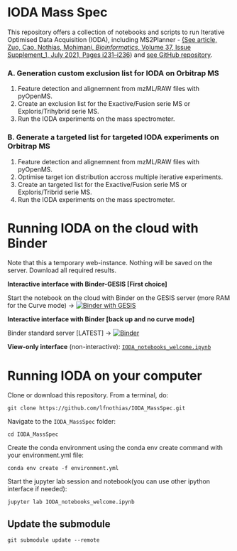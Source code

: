 # IODA Mass Spec

This repository offers a collection of notebooks and scripts to run Iterative Optimised Data Acquisition (IODA), including MS2Planner - [(See article, Zuo, Cao, Nothias, Mohimani, *Bioinformatics*, Volume 37, Issue Supplement_1, July 2021, Pages i231–i236](https://academic.oup.com/bioinformatics/article/37/Supplement_1/i231/6319686)) and  [see GitHub repository](https://github.com/mohimanilab/MS2Planner).

### A. Generation custom exclusion list for IODA on Orbitrap MS

1. Feature detection and alignemnent from mzML/RAW files with pyOpenMS.
2. Create an exclusion list for the Exactive/Fusion serie MS or Exploris/Trihybrid serie MS.
3. Run the IODA experiments on the mass spectrometer.



### B. Generate a targeted list for targeted IODA experiments on Orbitrap MS

1. Feature detection and alignemnent from mzML/RAW files with pyOpenMS.
2. Optimise target ion distribution accross multiple iterative experiments.
3. Create an targeted list for the Exactive/Fusion serie MS or Exploris/Tribrid serie MS.
4. Run the IODA experiments on the mass spectrometer.


# Running IODA on the cloud with Binder

Note that this a temporary web-instance. Nothing will be saved on the server. Download all required results.

**Interactive interface with Binder-GESIS [First choice]** 

Start the notebook on the cloud with Binder on the GESIS server (more RAM for the Curve mode) -> [![Binder with GESIS](https://mybinder.org/badge_logo.svg)](https://notebooks.gesis.org/binder/v2/gh/lfnothias/IODA_MassSpec/master?urlpath=lab/tree/IODA_notebooks_welcome.ipynb)

**Interactive interface with Binder [back up and no curve mode]**

Binder standard server [LATEST] -> [![Binder](https://mybinder.org/badge_logo.svg)](https://mybinder.org/v2/gh/lfnothias/IODA_MassSpec/master?urlpath=lab/tree/IODA_notebooks_welcome.ipynb)

**View-only interface** (non-interactive): [`IODA_notebooks_welcome.ipynb`](https://nbviewer.jupyter.org/github/lfnothias/IODA_MassSpec/blob/master/IODA_notebooks_welcome.ipynb)

# Running IODA on your computer

Clone or download this repository. From a terminal, do:

```
git clone https://github.com/lfnothias/IODA_MassSpec.git
```

Navigate to the `IODA_MassSpec` folder:

```
cd IODA_MassSpec
```
Create the conda environment using the conda env create command with your environment.yml file:

```
conda env create -f environment.yml
```

Start the jupyter lab session and notebook(you can use other ipython interface if needed):

```
jupyter lab IODA_notebooks_welcome.ipynb
```


## Update the submodule

```
git submodule update --remote
```
